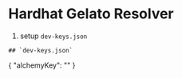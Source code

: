 # Hardhat Gelato Resolver
1. setup `dev-keys.json`

```
## `dev-keys.json`
```
{
  "alchemyKey": "<your key>"
}
```
